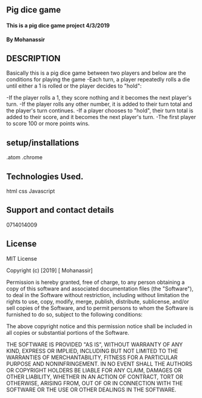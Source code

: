 ## Pig dice game
#### This is a pig dice game project 4/3/2019
#### By Mohanassir

## DESCRIPTION

Basically this is a pig dice game between two players and below are the conditions for playing the game
-Each turn, a player repeatedly rolls a die until either a 1 is rolled or the player decides to "hold":

-If the player rolls a 1, they score nothing and it becomes the next player's turn.
-If the player rolls any other number, it is added to their turn total and the player's turn continues.
-If a player chooses to "hold", their turn total is added to their score, and it becomes the next player's turn.
-The first player to score 100 or more points wins.
## setup/installations
.atom
.chrome

## Technologies Used.
html
css
Javascript

## Support and contact details
0714014009

## License
MIT License

Copyright (c) [2019] [ Mohanassir]

Permission is hereby granted, free of charge, to any person obtaining a copy
of this software and associated documentation files (the "Software"), to deal
in the Software without restriction, including without limitation the rights
to use, copy, modify, merge, publish, distribute, sublicense, and/or sell
copies of the Software, and to permit persons to whom the Software is
furnished to do so, subject to the following conditions:

The above copyright notice and this permission notice shall be included in all
copies or substantial portions of the Software.

THE SOFTWARE IS PROVIDED "AS IS", WITHOUT WARRANTY OF ANY KIND, EXPRESS OR
IMPLIED, INCLUDING BUT NOT LIMITED TO THE WARRANTIES OF MERCHANTABILITY,
FITNESS FOR A PARTICULAR PURPOSE AND NONINFRINGEMENT. IN NO EVENT SHALL THE
AUTHORS OR COPYRIGHT HOLDERS BE LIABLE FOR ANY CLAIM, DAMAGES OR OTHER
LIABILITY, WHETHER IN AN ACTION OF CONTRACT, TORT OR OTHERWISE, ARISING FROM,
OUT OF OR IN CONNECTION WITH THE SOFTWARE OR THE USE OR OTHER DEALINGS IN THE
SOFTWARE.
